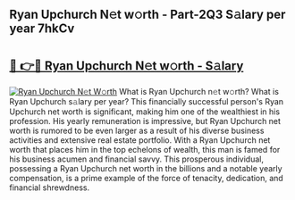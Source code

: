 ## Ryan Upchurch N𝚎t w𝚘rth - Part-2Q3 S𝚊lary per year 7hkCv

# <h2><a href="http://gc4b9ki.nevu.top/?p=Ryan+Upchurch">🔗 👉🔴 Ryan Upchurch N𝚎t w𝚘rth - S𝚊lary</a></h2>

[![Ryan Upchurch N𝚎t W𝚘rth](https://i.imgur.com/Oavwk0R.jpeg)](http://gc4b9ki.nevu.top/?p=Ryan+Upchurch)
What is Ryan Upchurch n𝚎t w𝚘rth? What is Ryan Upchurch s𝚊lary per year?
This financially successful person's Ryan Upchurch net worth is significant, making him one of the wealthiest in his profession. His yearly remuneration is impressive, but Ryan Upchurch net worth is rumored to be even larger as a result of his diverse business activities and extensive real estate portfolio. With a Ryan Upchurch net worth that places him in the top echelons of wealth, this man is famed for his business acumen and financial savvy. This prosperous individual, possessing a Ryan Upchurch net worth in the billions and a notable yearly compensation, is a prime example of the force of tenacity, dedication, and financial shrewdness.

